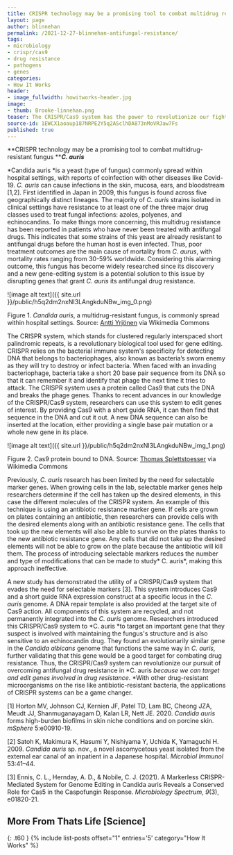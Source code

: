 ```yaml
---
title: CRISPR technology may be a promising tool to combat multidrug resistant fungus
layout: page
author: blinnehan
permalink: /2021-12-27-blinnehan-antifungal-resistance/
tags:
- microbiology
- crispr/cas9
- drug resistance
- pathogens
- genes
categories:
- How It Works
header:
- image_fullwidth: howitworks-header.jpg
image:
- thumb: Brooke-linnehan.png
teaser: The CRISPR/Cas9 system has the power to revolutionize our fight against drug resistant pathogens by making gene editing possible
source-id: 1EWCX1aoaup187NRPE2Y5q2ASclhDA873nMoVRJaw7Fs
published: true
---
```



**CRISPR technology may be a promising tool to combat multidrug-resistant fungus ****_C. auris_**

*Candida auris *is a yeast (type of fungus) commonly spread within hospital settings, with reports of coinfection with other diseases like Covid-19. *C. auris* can cause infections in the skin, mucosa, ears, and bloodstream [1,2]. First identified in Japan in 2009, this fungus is found across five geographically distinct lineages. The majority of *C. auris* strains isolated in clinical settings have resistance to at least one of the three major drug classes used to treat fungal infections: azoles, polyenes, and echinocandins. To make things more concerning, this multidrug resistance has been reported in patients who have never been treated with antifungal drugs. This indicates that some strains of this yeast are already resistant to antifungal drugs before the human host is even infected. Thus, poor treatment outcomes are the main cause of mortality from *C. aurus*, with mortality rates ranging from 30-59% worldwide. Considering this alarming outcome, this fungus has become widely researched since its discovery and a new gene-editing system is a potential solution to this issue by disrupting genes that grant *C. auris* its antifungal drug resistance. 

![image alt text]({{ site.url }}/public/h5q2dm2nxNI3LAngkduNBw_img_0.png)

Figure 1. *Candida auris*, a multidrug-resistant fungus, is commonly spread within hospital settings. Source: [Antti Yrjönen](https://commons.wikimedia.org/wiki/File:A_room_in_the_Katriina_hospital_in_Vantaa.jpg) via Wikimedia Commons

The CRISPR system, which stands for clustered regularly interspaced short palindromic repeats, is a revolutionary biological tool used for gene editing. CRISPR relies on the bacterial immune system's specificity for detecting DNA that belongs to bacteriophages, also known as bacteria’s sworn enemy as they will try to destroy or infect bacteria. When faced with an invading bacteriophage, bacteria take a short 20 base pair sequence from its DNA so that it can remember it and identify that phage the next time it tries to attack. The CRISPR system uses a protein called Cas9 that cuts the DNA and breaks the phage genes. Thanks to recent advances in our knowledge of the CRISPR/Cas9 system, researchers can use this system to edit genes of interest. By providing Cas9 with a short guide RNA, it can then find that sequence in the DNA and cut it out. A new DNA sequence can also be inserted at the location, either providing a single base pair mutation or a whole new gene in its place. 

![image alt text]({{ site.url }}/public/h5q2dm2nxNI3LAngkduNBw_img_1.png)

Figure 2. Cas9 protein bound to DNA. Source: [Thomas Splettstoesser](https://commons.wikimedia.org/wiki/File:Cas9_5AXW_plain.png) via Wikimedia Commons

Previously, *C. auris* research has been limited by the need for selectable marker genes. When growing cells in the lab, selectable marker genes help researchers determine if the cell has taken up the desired elements, in this case the different molecules of the CRISPR system. An example of this technique is using an antibiotic resistance marker gene. If cells are grown on plates containing an antibiotic, then researchers can provide cells with the desired elements along with an antibiotic resistance gene. The cells that took up the new elements will also be able to survive on the plates thanks to the new antibiotic resistance gene. Any cells that did not take up the desired elements will not be able to grow on the plate because the antibiotic will kill them. The process of introducing selectable markers reduces the number and type of modifications that can be made to study* C. auris*, making this approach ineffective.

A new study has demonstrated the utility of a CRISPR/Cas9 system that evades the need for selectable markers [3]. This system introduces Cas9 and a short guide RNA expression construct at a specific locus in the *C. auris* genome. A DNA repair template is also provided at the target site of Cas9 action. All components of this system are recycled, and not permanently integrated into the *C. auris* genome. Researchers introduced this CRISPR/Cas9 system to *C. auris *to target an important gene that they suspect is involved with maintaining the fungus's structure and is also sensitive to an echinocandin drug. They found an evolutionarily similar gene in the *Candida albicans* genome that functions the same way in *C. auris,* further validating that this gene would be a good target for combating drug resistance. Thus, the CRISPR/Cas9 system can revolutionize our pursuit of overcoming antifungal drug resistance in *C. auris *because we can target and edit genes involved in drug resistance*. *With other drug-resistant microorganisms on the rise like antibiotic-resistant bacteria, the applications of CRISPR systems can be a game changer. 

[1] Horton MV, Johnson CJ, Kernien JF, Patel TD, Lam BC, Cheong JZA, Meudt JJ, Shanmuganayagam D, Kalan LR, Nett JE. 2020. *Candida auris* forms high-burden biofilms in skin niche conditions and on porcine skin. *mSphere* 5:e00910-19.

[2] Satoh K, Makimura K, Hasumi Y, Nishiyama Y, Uchida K, Yamaguchi H. 2009. *Candida auris* sp. nov., a novel ascomycetous yeast isolated from the external ear canal of an inpatient in a Japanese hospital. *Microbiol Immunol* 53:41–44.

[3] Ennis, C. L., Hernday, A. D., & Nobile, C. J. (2021). A Markerless CRISPR-Mediated System for Genome Editing in Candida auris Reveals a Conserved Role for Cas5 in the Caspofungin Response. *Microbiology Spectrum*, *9*(3), e01820-21.

## More From Thats Life [Science]
{: .t60 }
{% include list-posts offset="1" entries='5' category="How It Works" %}
